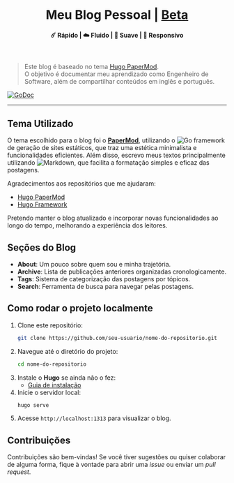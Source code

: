 <h1 align="center">Meu Blog Pessoal | <a href="https://adityatelange.github.io/hugo-PaperMod/" rel="nofollow">Beta</a></h1>

<h4 align="center">☄️ Rápido | ☁️ Fluido | 🌙 Suave | 📱 Responsivo</h4>
<br>

> Este blog é baseado no tema [Hugo PaperMod](https://github.com/adityatelange/hugo-PaperMod).<br>
> O objetivo é documentar meu aprendizado como Engenheiro de Software, além de compartilhar conteúdos em inglês e português.

[![GoDoc](https://godoc.org/github.com/gohugoio/hugo?status.svg)](https://godoc.org/github.com/gohugoio/hugo)

---

## Tema Utilizado

O tema escolhido para o blog foi o [**PaperMod**](https://github.com/adityatelange/hugo-PaperMod), utilizando o ![Go](https://img.shields.io/badge/Go-00ADD8?logo=go&logoColor=white) framework de geração de sites estáticos, que traz uma estética minimalista e funcionalidades eficientes. Além disso, escrevo meus textos principalmente utilizando ![Markdown](https://img.shields.io/badge/Markdown-000000?logo=markdown&logoColor=white), que facilita a formatação simples e eficaz das postagens.

Agradecimentos aos repositórios que me ajudaram:

- [Hugo PaperMod](https://github.com/adityatelange/hugo-PaperMod)
- [Hugo Framework](https://github.com/gohugoio/hugo)

Pretendo manter o blog atualizado e incorporar novas funcionalidades ao longo do tempo, melhorando a experiência dos leitores.

## Seções do Blog

- **About**: Um pouco sobre quem sou e minha trajetória.
- **Archive**: Lista de publicações anteriores organizadas cronologicamente.
- **Tags**: Sistema de categorização das postagens por tópicos.
- **Search**: Ferramenta de busca para navegar pelas postagens.

## Como rodar o projeto localmente

1. Clone este repositório:
   ```bash
   git clone https://github.com/seu-usuario/nome-do-repositorio.git
2. Navegue até o diretório do projeto:
   ```bash
   cd nome-do-repositorio
   ```
3. Instale o **Hugo** se ainda não o fez:
   - [Guia de instalação](https://gohugo.io/getting-started/installing/)
4. Inicie o servidor local:
   ```bash
   hugo serve
   ```
5. Acesse `http://localhost:1313` para visualizar o blog.

## Contribuições

Contribuições são bem-vindas! Se você tiver sugestões ou quiser colaborar de alguma forma, fique à vontade para abrir uma _issue_ ou enviar um _pull request_.
